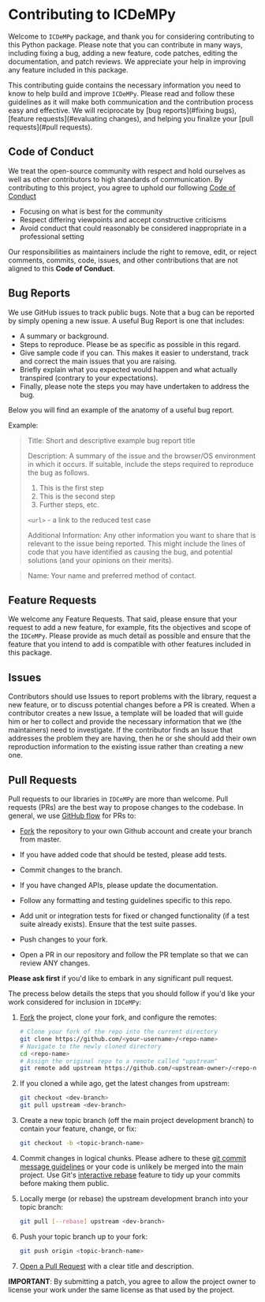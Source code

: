 # Contributing to ICDeMPy

Welcome to `ICDeMPy` package, and thank you for considering contributing to this Python
package. Please note that you can contribute in many ways, including fixing a bug, adding a new
feature, code patches, editing the documentation, and patch reviews. We appreciate your help in
improving any feature included in this package.

This contributing guide contains the necessary information you need to know to help build and
improve `ICDeMPy`. Please read and follow these guidelines as it will make both communication
and the contribution process easy and effective. We will reciprocate by [bug reports](#fixing bugs), [feature requests](#evaluating changes), and helping you finalize your [pull requests](#pull requests).

## Code of Conduct

We treat the open-source community with respect and hold ourselves as well as other
contributors to high standards of communication. By contributing to this project, you agree to
uphold our following [Code of Conduct](https://github.com/auth0/open-source-template/blob/master/CODE-OF-CONDUCT.md)

- Focusing on what is best for the community
- Respect differing viewpoints and accept constructive criticisms
- Avoid conduct that could reasonably be considered inappropriate in a professional setting

Our responsibilities as maintainers include the right to remove, edit, or reject comments,
commits, code, issues, and other contributions that are not aligned to this **Code of Conduct**.

## Bug Reports

We use GitHub issues to track public bugs. Note that a bug can be reported by simply opening a
new issue. A useful Bug Report is one that includes:

- A summary or background.
- Steps to reproduce. Please be as specific as possible in this regard.
- Give sample code if you can. This makes it easier to understand, track and correct the
main issues that you are raising.
- Briefly explain what you expected would happen and what actually transpired (contrary
to your expectations).
- Finally, please note the steps you may have undertaken to address the bug.

Below you will find an example of the anatomy of a useful bug report. 

Example:

> Title: Short and descriptive example bug report title
>
> Description: A summary of the issue and the browser/OS environment in which it occurs. If
> suitable, include the steps required to reproduce the bug as follows.
>
> 1. This is the first step
> 2. This is the second step
> 3. Further steps, etc.
>
> `<url>` - a link to the reduced test case
>
> Additional Information: Any other information you want to share that is relevant to the issue being
> reported. This might include the lines of code that you have identified as
> causing the bug, and potential solutions (and your opinions on their
> merits).

> Name:  Your name and preferred method of contact. 

## Feature Requests

We welcome any Feature Requests. That said, please ensure that your request to add a new
feature, for example, fits the objectives and scope of the `IDCeMPy`. Please provide as much
detail as possible and ensure that the feature that you intend to add is compatible with other
features included in this package.

## Issues

Contributors should use Issues to report problems with the library, request a new feature, or to
discuss potential changes before a PR is created. When a contributor creates a new Issue, a
template will be loaded that will guide him or her to collect and provide the necessary
information that we (the maintainers) need to investigate. If the contributor finds an Issue that
addresses the problem they are having, then he or she should add their own reproduction
information to the existing issue rather than creating a new one.

## Pull Requests

Pull requests to our libraries in `IDCeMPy` are more than welcome. Pull requests (PRs) are the
best way to propose changes to the codebase. In general, we use [GitHub flow](https://guides.github.com/introduction/flow/index.html) for PRs to:

- [Fork](https://docs.github.com/en/get-started/quickstart/fork-a-repo) the repository to your
own Github account and create your branch from master.

- If you have added code that should be tested, please add tests.
- Commit changes to the branch.
- If you have changed APIs, please update the documentation.
- Follow any formatting and testing guidelines specific to this repo.
- Add unit or integration tests for fixed or changed functionality (if a test suite already
exists). Ensure that the test suite passes.
- Push changes to your fork.
- Open a PR in our repository and follow the PR template so that we can review ANY
changes.

**Please ask first** if you'd like to embark in any significant pull request. 

The precess below details the steps that you should follow if you'd like your work considered for inclusion in `IDCeMPy`:

1. [Fork](http://help.github.com/fork-a-repo/) the project, clone your fork,
   and configure the remotes:

   ```bash
   # Clone your fork of the repo into the current directory
   git clone https://github.com/<your-username>/<repo-name>
   # Navigate to the newly cloned directory
   cd <repo-name>
   # Assign the original repo to a remote called "upstream"
   git remote add upstream https://github.com/<upstream-owner>/<repo-name>
   ```

2. If you cloned a while ago, get the latest changes from upstream:

   ```bash
   git checkout <dev-branch>
   git pull upstream <dev-branch>
   ```

3. Create a new topic branch (off the main project development branch) to
   contain your feature, change, or fix:

   ```bash
   git checkout -b <topic-branch-name>
   ```

4. Commit changes in logical chunks. Please adhere to these [git commit
   message guidelines](http://tbaggery.com/2008/04/19/a-note-about-git-commit-messages.html) or your code is unlikely be merged into the main project. Use Git's
   [interactive rebase](https://help.github.com/articles/interactive-rebase)
   feature to tidy up your commits before making them public.

5. Locally merge (or rebase) the upstream development branch into your topic branch:

   ```bash
   git pull [--rebase] upstream <dev-branch>
   ```

6. Push your topic branch up to your fork:

   ```bash
   git push origin <topic-branch-name>
   ```

7. [Open a Pull Request](https://help.github.com/articles/using-pull-requests/)
    with a clear title and description.

**IMPORTANT**: By submitting a patch, you agree to allow the project owner to
license your work under the same license as that used by the project.
